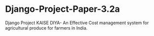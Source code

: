 # Django-Project-Paper-3.2a
Django Project KAISE DIYA- An Effective Cost management system for agricultural produce for farmers in India.
